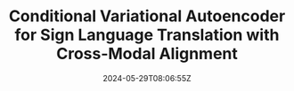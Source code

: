---
title: "Conditional Variational Autoencoder for Sign Language Translation with Cross-Modal Alignment"
authors:
- Rui Zhao
- Liang Zhang
- Biao Fu
- Cong Hu
- Jinsong Su
- Yidong Chen
author_notes:
- 
- 
- 
- 
- 
- 
date: "2024-05-29T08:06:55Z"
publishDate: "2025-05-29T08:06:55Z"
publication_types: [direction2]
publication: "**In Proc. of AAAI 2024.** (CCF-A类)"
---